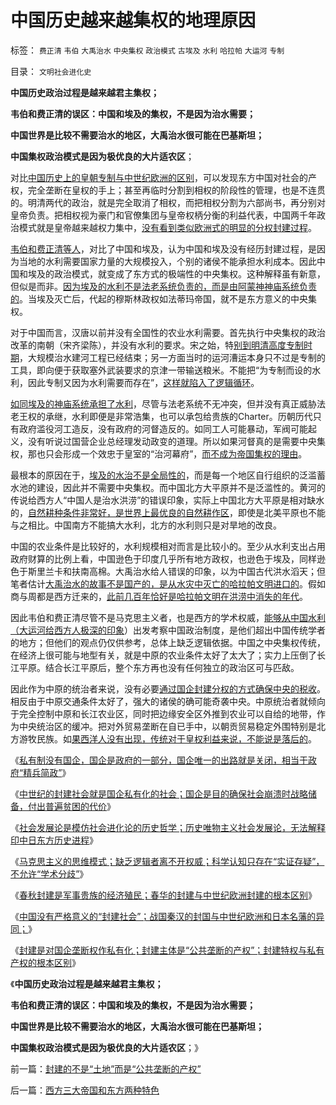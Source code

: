 # 中国历史越来越集权的地理原因

标签： `费正清` `韦伯` `大禹治水` `中央集权` `政治模式` `古埃及` `水利` `哈拉帕` `大运河` `专制` 

目录： `文明社会进化史`

**中国历史政治过程是越来越君主集权；**

**韦伯和费正清的误区：中国和埃及的集权，不是因为治水需要；**

**中国世界是比较不需要治水的地区，大禹治水很可能在巴基斯坦；**

**中国集权政治模式是因为极优良的大片适农区**；

对比[中国历史上的皇朝专制与中世纪欧洲的区别](../../../2012/3/25/春秋封建是军事贵族的经济殖民，与欧洲中世纪的根本区别.md)，可以发现东方中国对社会的产权，完全垄断在皇权的手上；甚至再临时分割到相权的阶段性的管理，也是不连贯的。明清两代的政治，就是完全取消了相权，而把相权分割为六部尚书，再分别对皇帝负责。把相权视为豪门和官僚集团与皇帝权柄分衡的利益代表，中国两千年政治模式就是皇帝越来越权力集中，[没有看到类似欧洲式的明显的分权封建过程](../../../2012/3/25/中国没有经历严格意义的封建社会.md)。

[韦伯和费正清等人](../../../2012/3/3/马克斯.韦伯(Max&nbsp;Webber)的基督教沙文主义.md)，对比了中国和埃及，认为中国和埃及没有经历封建过程，是因为当地的水利需要国家力量的大规模投入，个别的诸侯不能承担水利成本。因此中国和埃及的政治模式，就变成了东方式的极端性的中央集权。这种解释虽有新意，但似是而非。[因为埃及的水利不是法老系统负责的，而是由阿蒙神神庙系统负责的](../../../2010/4/12/Imhotep的地位意味着古埃及政治格局的转变.md)。当埃及灭亡后，代起的穆斯林政权如法蒂玛帝国，就不是东方意义的中央集权。

对于中国而言，汉唐以前并没有全国性的农业水利需要。首先执行中央集权的政治改革的南朝（宋齐梁陈），并没有水利的要求。宋之始，特[别到明清高度专制时期](../../../2009/3/24/为什么有中国特色的四不象是不稳定的系统.md)，大规模治水建河工程已经结束；另一方面当时的运河漕运本身只不过是专制的工具，即向便于获取塞外武装要求的京津一带输送粮米。不能把“为专制而设的水利，因此专制又因为水利需要而存在”，[这样就陷入了逻辑循环](../../../2010/4/21/大历史观似“人的”履历；道德春秋笔法是自证循环.md)。

[如同埃及的神庙系统承担了水利](../../../2010/4/12/Imhotep很可能创造了古埃及“科举”官僚体制.md)，尽管与法老系统不无冲突，但并没有真正威胁法老王权的承继，水利即便是非常浩集，也可以承包给贵族的Charter。历朝历代只有政府滥役河工造反，没有政府的河督造反的。如同工人可能暴动，军阀可能起义，没有听说过国营企业总经理发动政变的道理。所以如果河督真的是需要中央集权，那也只会形成一个效忠于皇室的“治河幕府”，[而不成为帝国集权的理由](../../../2010/1/21/国家是危机管理的工具.md)。

最根本的原因在于，[埃及的水治不是全局性的](../../../2010/5/13/古埃及近似毛式社会主义公有制,和牛.md)，而是每一个地区自行组织的泛滥蓄水池的建设，因此并不需要中央集权。而中国北方大平原并不是泛滥性的。黄河的传说给西方人“中国人是治水洪涝”的错误印象，实际上中国北方大平原是相对缺水的，[自然耕种条件非常好，是世界上最优良的自然耕作区](../../../2008/11/20/300万适农区，2000年中国历史文明的含义.md)，即使是北美平原也不能与之相比。中国南方不能搞大水利，北方的水利则只是对旱地的改良。

中国的农业条件是比较好的，水利规模相对而言是比较小的。至少从水利支出占用政府财算的比例上看，中国逊色于印度几乎所有地方政权，也逊色于埃及，同样逊色于斯里兰卡和扶南高棉。大禹治水给人错误的印象，以为中国古代洪水滔天；但笔者估计[大禹治水的故事不是国产的，是从水灾中灭亡的哈拉帕文明进口的](../../../2010/2/9/文明进化的途径：多点出现单源传播，和古埃及.md)。假如商与周都是西方迁来的，[此前几百年恰好是哈拉帕文明在洪涝中消失的年代](../../../2010/4/16/巴比伦只不过是第二代文明中的一个王国.md)。

因此韦伯和费正清尽管不是马克思主义者，也是西方的学术权威，[能够从中国水利（大运河给西方人极深的印象](../../../2010/6/7/大运河与中央集权；物流成本与政治形态的关系.md)）出发考察中国政治制度，是他们超出中国传统学者的地方；但他们的观点仍仅供参考，总体上缺乏逻辑依据。中国之中央集权传统，在经济上很可能与地型有关，就是中原的农业条件太好了太大了；实力上压倒了长江平原。结合长江平原后，整个东方再也没有任何独立的政治区可与匹敌。

因此作为中原的统治者来说，没有必要[通过国企封建分权的方式确保中央的税收](../../../2012/3/24/&quot;封建&quot;指贵族承包国企的私有化.md)。相反由于中原交通条件太好了，强大的诸侯的确可能奇袭中央。中原统治者就倾向于完全控制中原和长江农业区，同时把边缘安全区外推到农业可以自给的地带，作为中央统治区的缓冲。把对外贸易垄断在自已手中，以朝贡贸易稳定外围特别是北方游牧民族。如[果西洋人没有出现，传统对于皇权利益来说，不能说是落后的](../../../2008/11/17/中西文明不碰撞，中国文明会走向世界吗？.md)。

《[私有制没有国企，国企是政府的一部分，国企唯一的出路就是关闭，相当于政府“精兵简政”](../../../2012/3/24/私有制没有国企！国企的出路就是关闭！.md)》

《[中世纪的封建社会就是国企私有化的社会；国企是目的确保社会崩溃时战略储备，付出普遍贫困的代价](../../../2012/3/24/&quot;封建&quot;指贵族承包国企的私有化.md)》

《[社会发展论是模仿社会进化论的历史哲学；历史唯物主义社会发展论，无法解释印中日东方历史进程](../../../2012/3/25/历史哲学指导下的精神错乱.md)》

《[马克思主义的思维模式；缺乏逻辑者离不开权威；科学认知只存在“实证存疑”，不允许“学术分歧”](../../../2012/3/25/科学认知不允许“学术分歧”.md)》

《[春秋封建是军事贵族的经济殖民；春华的封建与中世纪欧洲封建的根本区别](../../../2012/3/25/春秋封建是军事贵族的经济殖民，与欧洲中世纪的根本区别.md)》

《[中国没有严格意义的“封建社会”；战国秦汉的封国与中世纪欧洲和日本名藩的异同；](../../../2012/3/25/中国没有经历严格意义的封建社会.md)》

《[封建是对国企垄断权作私有化；封建主体是“公共垄断的产权”；封建特权与私有产权的根本区别](../../../2012/3/26/封建的不是“土地”而是“公共垄断的产权”.md)》

《**中国历史政治过程是越来越君主集权；**

**韦伯和费正清的误区：中国和埃及的集权，不是因为治水需要；**

**中国世界是比较不需要治水的地区，大禹治水很可能在巴基斯坦；**

**中国集权政治模式是因为极优良的大片适农区**；》

前一篇：[封建的不是“土地”而是“公共垄断的产权”](../../../2012/3/26/封建的不是“土地”而是“公共垄断的产权”.md)

后一篇：[西方三大帝国和东方两种特色](../../../2012/3/26/西方三大帝国和东方两种特色.md)